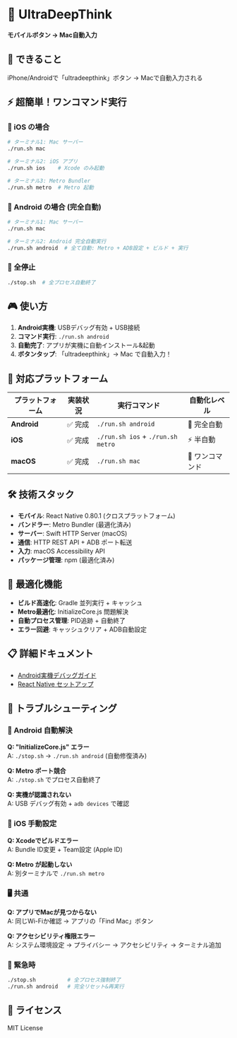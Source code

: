 # 🚀 UltraDeepThink

**モバイルボタン → Mac自動入力**

## 🎯 できること

iPhone/Androidで「ultradeepthink」ボタン → Macで自動入力される

## ⚡ 超簡単！ワンコマンド実行

### 🍎 iOS の場合
```bash
# ターミナル1: Mac サーバー
./run.sh mac

# ターミナル2: iOS アプリ
./run.sh ios    # Xcode のみ起動

# ターミナル3: Metro Bundler
./run.sh metro  # Metro 起動
```

### 🤖 Android の場合 (完全自動)
```bash
# ターミナル1: Mac サーバー  
./run.sh mac

# ターミナル2: Android 完全自動実行  
./run.sh android  # 全て自動: Metro + ADB設定 + ビルド + 実行
```

### 🛑 全停止
```bash
./stop.sh  # 全プロセス自動終了
```

## 🎮 使い方

1. **Android実機**: USBデバッグ有効 + USB接続
2. **コマンド実行**: `./run.sh android` 
3. **自動完了**: アプリが実機に自動インストール&起動
4. **ボタンタップ**: 「ultradeepthink」→ Mac で自動入力！

## 📱 対応プラットフォーム

| プラットフォーム | 実装状況 | 実行コマンド | 自動化レベル |
|-------------|---------|------------|------------|
| **Android** | ✅ 完成 | `./run.sh android` | 🤖 完全自動 |
| **iOS** | ✅ 完成 | `./run.sh ios` + `./run.sh metro` | ⚡ 半自動 |
| **macOS** | ✅ 完成 | `./run.sh mac` | 🚀 ワンコマンド |

## 🛠️ 技術スタック

- **モバイル**: React Native 0.80.1 (クロスプラットフォーム)
- **バンドラー**: Metro Bundler (最適化済み)
- **サーバー**: Swift HTTP Server (macOS)
- **通信**: HTTP REST API + ADB ポート転送
- **入力**: macOS Accessibility API
- **パッケージ管理**: npm (最適化済み)

## 🔧 最適化機能

- **ビルド高速化**: Gradle 並列実行 + キャッシュ
- **Metro最適化**: InitializeCore.js 問題解決
- **自動プロセス管理**: PID追跡 + 自動終了
- **エラー回避**: キャッシュクリア + ADB自動設定

## 📋 詳細ドキュメント

- [Android実機デバッグガイド](docs/ANDROID_DEBUG.md)
- [React Native セットアップ](UltraDeepThinkDemo/README.md)

## 🚨 トラブルシューティング

### 🤖 Android 自動解決
**Q: "InitializeCore.js" エラー**  
A: `./stop.sh` → `./run.sh android` (自動修復済み)

**Q: Metro ポート競合**  
A: `./stop.sh` でプロセス自動終了

**Q: 実機が認識されない**  
A: USB デバッグ有効 + `adb devices` で確認

### 🍎 iOS 手動設定
**Q: Xcodeでビルドエラー**  
A: Bundle ID変更 + Team設定 (Apple ID)

**Q: Metro が起動しない**  
A: 別ターミナルで `./run.sh metro`

### 🖥️ 共通
**Q: アプリでMacが見つからない**  
A: 同じWi-Fiか確認 → アプリの「Find Mac」ボタン

**Q: アクセシビリティ権限エラー**  
A: システム環境設定 → プライバシー → アクセシビリティ → ターミナル追加

### 🛑 緊急時
```bash
./stop.sh          # 全プロセス強制終了
./run.sh android   # 完全リセット&再実行
```

## 📄 ライセンス

MIT License
